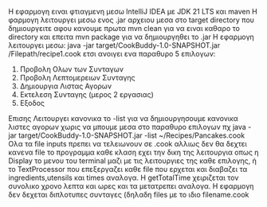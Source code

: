 Η εφαρμογη ειναι φτιαγμενη μεσω IntelliJ IDEA με JDK 21 LTS και maven
Η φαρμογη λειτουργει μεσω ενος .jar αρχειου μεσα στο target directory 
που δημιουργειτε αφου κανουμε πρωτα mvn clean για να ειναι καθαρο το directory και επειτα mvn package για να δημιουργηθει το .jar
Η εφαρμογη λειτουργει μεσω: java -jar target/CookBuddy-1.0-SNAPSHOT.jar /Filepath/recipe1.cook
ετσι ανοιγει ενα παραθυρο 5 επιλογων:
1. Προβολη Ολων των Συνταγων
2. Προβολη Λεπτομερειων Συνταγης
3. Δημιουργια Λιστας Αγορων
4. Εκτελεση Συνταγης (μερος 2 εργασιας)
5. Εξοδος

Επισης Λειτουργει κανονικα το -list για να δημιουργησουμε κανονικα λιστες αγορων χωρις να μπουμε μεσα στο παραθυρο επιλογων πχ
java -jar target/CookBuddy-1.0-SNAPSHOT.jar -list  ~/Recipes/Pancakes.cook
Ολα τα file inputs πρεπει να τελειωνουν σε .cook αλλιως δεν θα δεχτει κανενα file το προγραμμα
καθε κλαση εχει την δικη της λειτουργια οπως η Display το μενου του terminal μαζι με τις λειτουργιες της καθε επιλογης, ή το TextProcessor που επεξεργαζει καθε file που ερχεται και διαβαζει τα ingredients,utensils και times αναλογα.
Η getTotalTime χειριζεται τον συνολικο χρονο λεπτα και ωρες και τα μετατρεπει αναλογα.
Η εφαρμογη δεν δεχεται διπλοτυπες συνταγες (δηλαδη files με το ιδιο filename.cook
